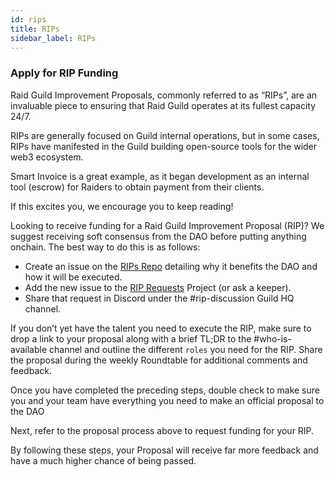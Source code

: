 ```yaml
---
id: rips
title: RIPs
sidebar_label: RIPs
---
```


### Apply for RIP Funding

Raid Guild Improvement Proposals, commonly referred to as “RIPs”, are an invaluable piece to ensuring that Raid Guild operates at its fullest capacity 24/7.  

RIPs are generally focused on Guild internal operations, but in some cases, RIPs have manifested in the Guild building open-source tools for the wider web3 ecosystem.  

Smart Invoice is a great example, as it began development as an internal tool (escrow) for Raiders to obtain payment from their clients.  

If this excites you, we encourage you to keep reading! 

Looking to receive funding for a Raid Guild Improvement Proposal (RIP)? We suggest receiving soft consensus from the DAO before putting anything onchain. The best way to do this is as follows:

-   Create an issue on the [RIPs Repo](https://github.com/raid-guild/RIPs/issues/new?assignees=&labels=RIP&template=rip-request.md&title=) detailing why it benefits the DAO and how it will be executed.
-   Add the new issue to the [RIP Requests](https://github.com/raid-guild/RIPs/projects/1) Project (or ask a keeper).
-   Share that request in Discord under the <span class='channels'>#rip-discussion</span> Guild HQ channel.

If you don’t yet have the talent you need to execute the RIP, make sure to drop a link to your proposal along with a brief TL;DR to the <span class='channels'>#who-is-available</span> channel and outline the different `roles` you need for the RIP.  Share the proposal during the weekly Roundtable for additional comments and feedback.

Once you have completed the preceding steps, double check to make sure you and your team have everything you need to make an official proposal to the DAO

Next, refer to the proposal process above to request funding for your RIP.

By following these steps, your Proposal will receive far more feedback and have a much higher chance of being passed.